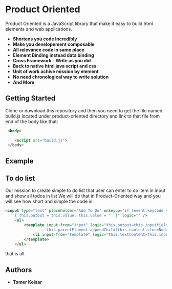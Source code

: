 # Product Oriented

Product Oriented is a JavaScript library that make it easy to build html elements and web applications.

* **Shortens you code Incredibly**
* **Make you developement composable**
* **All relevance code in same place** 
* **Element Binding instead data binding**
* **Cross Framework - Write as you did**
* **Back to native html java script and css** 
* **Unit of work achive mission by element** 
* **No need chronological way to write solution**
* **And More**


## Getting Started
Clone or download this repository and then you need to get the file named
build.js located under product-oriented directory  and link to that file from end of the body like that:
```html
 <body>
 
    <script src="build.js">
 </body>
```
## Example
## To do list
Our mission to create simple to do list that user can enter to do item in input and show all todos in list
We will do that in Product-Oriented way and you will see how short and simple the code is.
```html
<input type="text" placeholder="Add To Do" onkeyup="if (event.keyCode === 13 && this.value)
    { this.output = this.value; this.value = '' }" logic="" />
    <ul>
        <template input-from="input" logic="this.output=this.inputfield;
                  this.parentElement.appendChild(this.content.cloneNode(true));">
            <li input-from="template" logic="this.textContent=this.inputfield"></li>
        </template>
    </ul>
```
that is all.


 

## Authors

* **Tomer Keisar** 


